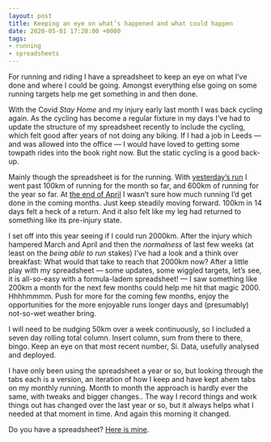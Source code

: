 ```yaml
---
layout: post
title: Keeping an eye on what’s happened and what could happen
date: 2020-05-01 17:20:00 +0000
tags:
- running
- spreadsheets
---
```

For running and riding I have a spreadsheet to keep an eye on what I’ve done and where I could be going. Amongst everything else going on some running targets help me get something in and then done.

With the Covid _Stay Home_ and my injury early last month I was back cycling again. As the cycling has become a regular fixture in my days I’ve had to update the structure of my spreadsheet recently to include the cycling, which felt good after years of not doing any biking. If I had a job in Leeds — and was allowed into the office — I would have loved to getting some towpath rides into the book right now. But the static cycling is a good back-up.

Mainly though the spreadsheet is for the running. With [yesterday’s run](https://www.strava.com/activities/3451042956) I went past 100km of running for the month so far, and 600km of running for the year so far. At [the end of April](https://www.ermlikeyeah.com/run-note-for-april-2020/) I wasn’t sure how much running I’d get done in the coming months. Just keep steadily moving forward. 100km in 14 days felt a heck of a return. And it also felt like my leg had returned to something like its pre-injury state.

I set off into this year seeing if I could run 2000km. After the injury which hampered March and April and then the  _normalness_ of last few weeks (at least on the _being able to run_ stakes) I’ve had a look and a think over breakfast: What would that take to reach that 2000km now? After a little play with my spreadsheet — some updates, some wiggled targets, let’s see, it is all-so-easy with a formula-ladem spreadsheet! — I saw something like 200km a month for the next few months could help me hit that magic 2000. Hhhhmmmm. Push for more for the coming few months, enjoy the opportunities for the more enjoyable runs longer days and (presumably) not-so-wet weather bring.

I will need to be nudging 50km over a week continuously, so I included a seven day rolling total column. Insert column, sum from there to there, bingo. Keep an eye on that most recent number, Si. Data, usefully analysed and deployed.

I have only been using the spreadsheet a year or so, but looking through the tabs each is a version, an iteration of how I keep and have kept ahem tabs on my monthly running. Month to month the approach is hardly ever the same, with tweaks and bigger changes.. The way I record things and work things out has changed over the last year or so, but it always helps what I needed at that moment in time. And again this morning it changed.

Do you have a spreadsheet? [Here is mine](https://www.icloud.com/numbers/0cWhQqgPDF2FKXSnUdB79lWVw#running).
